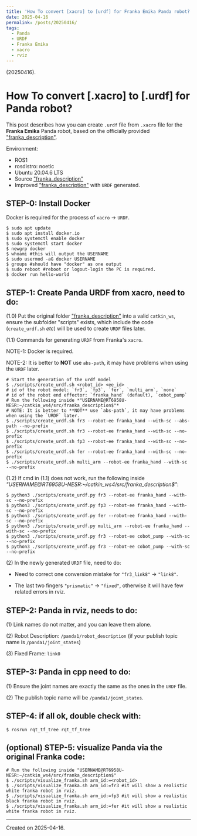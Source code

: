 ```yaml
---
title: 'How To convert [xacro] to [urdf] for Franka Emika Panda robot?'
date: 2025-04-16
permalink: /posts/20250416/
tags:
  - Panda
  - URDF
  - Franka Emika
  - xacro
  - rviz
---
```


(20250416).

# How To convert [.xacro] to [.urdf] for Panda robot?

This post describes how you can create `.urdf` file from `.xacro` file for the **Franka Emika** Panda robot, based on the officially provided ["franka_description"](https://github.com/frankaemika/franka_description).

Environment:

- ROS1
- rosdistro: noetic
- Ubuntu 20.04.6 LTS
- Source ["franka_description"](https://github.com/frankaemika/franka_description)
- Improved ["franka_description"](https://github.com/teng4/franka_description) with `URDF` generated.



## STEP-0: Install Docker

Docker is required for the process of `xacro` -> `URDF`.

```
$ sudo apt update
$ sudo apt install docker.io
$ sudo systemctl enable docker
$ sudo systemctl start docker
$ newgrp docker
$ whoami #this will output the USERNAME
$ sudo usermod -aG docker USERNAME
$ groups #should have "docker" as one output
$ sudo reboot #reboot or logout-login the PC is required.
$ docker run hello-world
```


## STEP-1: Create Panda URDF from xacro, need to do:

(1.0) Put the original folder ["franka_description"](https://github.com/frankaemika/franka_description) into a valid `catkin_ws`, ensure the subfolder "scripts" exists, which include the code (`create_urdf.sh` *etc*) will be used to create `URDF` files later.

(1.1) Commands for generating `URDF` from Franka's `xacro`.

NOTE-1: Docker is required.

NOTE-2: It is better to **NOT** use `abs-path`, it may have problems when using the `URDF` later.

```
# Start the generation of the urdf model
$ ./scripts/create_urdf.sh <robot_id> <ee_id>
# id of the robot model: `fr3`, `fp3`, `fer`, `multi_arm`, `none`
# id of the robot end effector: `franka_hand` (default), `cobot_pump`
# Run the following inside *"USERNAME@RT6958U-NESR:~/catkin_ws4/src/franka_description$"*
# NOTE: It is better to **NOT** use `abs-path`, it may have problems when using the `URDF` later.
$ ./scripts/create_urdf.sh fr3 --robot-ee franka_hand --with-sc --abs-path --no-prefix 
$ ./scripts/create_urdf.sh fr3 --robot-ee franka_hand --with-sc --no-prefix
$ ./scripts/create_urdf.sh fp3 --robot-ee franka_hand --with-sc --no-prefix
$ ./scripts/create_urdf.sh fer --robot-ee franka_hand --with-sc --no-prefix
$ ./scripts/create_urdf.sh multi_arm --robot-ee franka_hand --with-sc --no-prefix
```

(1.2) If cmd in (1.1) does not work, run the following inside *"USERNAME@RT6958U-NESR:~/catkin_ws4/src/franka_description$"*:

```
$ python3 ./scripts/create_urdf.py fr3 --robot-ee franka_hand --with-sc --no-prefix
$ python3 ./scripts/create_urdf.py fp3 --robot-ee franka_hand --with-sc --no-prefix
$ python3 ./scripts/create_urdf.py fer --robot-ee franka_hand --with-sc --no-prefix
$ python3 ./scripts/create_urdf.py multi_arm --robot-ee franka_hand --with-sc --no-prefix
$ python3 ./scripts/create_urdf.py fr3 --robot-ee cobot_pump --with-sc --no-prefix
$ python3 ./scripts/create_urdf.py fr3 --robot-ee cobot_pump --with-sc --no-prefix
```

(2) In the newly generated `URDF` file, need to do:

- Need to correct one conversion mistake for `"fr3_link8"` -> `"link8"`.

- The last two fingers `"prismatic"` -> `"fixed"`, otherwise it will have few related errors in rviz.


## STEP-2: Panda in **rviz**, needs to do:

(1) Link names do not matter, and you can leave them alone.

(2) Robot Description: `/panda1/robot_description` (if your publish topic name is `/panda1/joint_states`)

(3) Fixed Frame: `link0`


## STEP-3: Panda in cpp need to do:

(1) Ensure the joint names are exactly the same as the ones in the `URDF` file.

(2) The publish topic name will be `/panda1/joint_states`.


## STEP-4: if all ok, double check with:

```
$ rosrun rqt_tf_tree rqt_tf_tree
```


## (optional) STEP-5: visualize Panda via the original Franka code:

```
# Run the following inside "USERNAME@RT6958U-NESR:~/catkin_ws4/src/franka_description$"
$ ./scripts/visualize_franka.sh arm_id:=<robot_id> 
$ ./scripts/visualize_franka.sh arm_id:=fr3 #it will show a realistic white franka robot in rviz.
$ ./scripts/visualize_franka.sh arm_id:=fp3 #it will show a realistic black franka robot in rviz.
$ ./scripts/visualize_franka.sh arm_id:=fer #it will show a realistic white franka robot in rviz.
```


------
Created on 2025-04-16.
